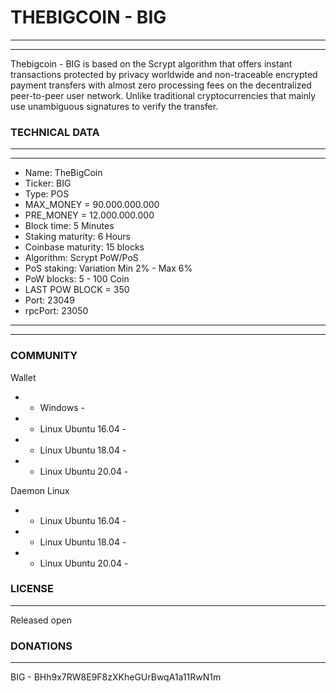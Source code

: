 # THEBIGCOIN - BIG

-------
-------

Thebigcoin - BIG is based on the Scrypt algorithm that offers instant transactions protected by privacy worldwide and non-traceable encrypted payment transfers with almost zero processing fees on the decentralized peer-to-peer user network. Unlike traditional cryptocurrencies that mainly use unambiguous signatures to verify the transfer.
  
### TECHNICAL DATA

-------
-------
  *  Name: TheBigCoin
  *  Ticker: BIG
  *  Type: POS
  *  MAX_MONEY = 90.000.000.000
  *  PRE_MONEY =  12.000.000.000
  *  Block time: 5 Minutes
  *  Staking maturity: 6 Hours
  *  Coinbase maturity: 15 blocks
  *  Algorithm: Scrypt PoW/PoS
  *  PoS staking: Variation Min 2% - Max 6% 
  *  PoW blocks: 5 - 100 Coin
  *  LAST POW BLOCK = 350
  *  Port: 23049
  *  rpcPort: 23050
-------
-------

### COMMUNITY

Wallet

* - Windows -  
* - Linux Ubuntu 16.04 - 
* - Linux Ubuntu 18.04 - 
* - Linux Ubuntu 20.04 - 

Daemon Linux

* - Linux Ubuntu 16.04 - 
* - Linux Ubuntu 18.04 - 
* - Linux Ubuntu 20.04 - 

### LICENSE
-------

Released open

### DONATIONS
-------

BIG - BHh9x7RW8E9F8zXKheGUrBwqA1a11RwN1m
